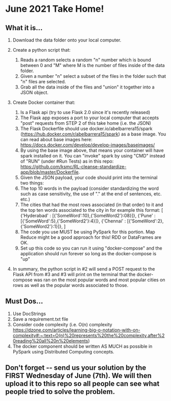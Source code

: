 # June 2021 Take Home!

## What it is...

1. Download the data folder onto your local computer.

2. Create a python script that:

   1. Reads a random selects a random "n" number which is bound between 0 and "M" where M is the number of files inside of the data folder.
   2. Given a number "n" select a subset of the files in the folder such that "n" files are selected.
   3. Grab all the data inside of the files and "union" it together into a JSON object.

3. Create Docker container that:

   1. Is a Flask api (try to use Flask 2.0 since it's recently released)
   2. The Flask app exposes a port to your local computer that accepts "post" requests from STEP 2 of this take home (i.e. the JSON)
   3. The Flask Dockerfile should use docker.io/abelbarrera15/spark (https://hub.docker.com/r/abelbarrera15/spark) as a base image. You can read about base images here: https://docs.docker.com/develop/develop-images/baseimages/
   4. By using the base image above, that means your container will have spark installed on it. You can "invoke" spark by using "CMD" instead of "RUN" (under #Run Tests) as in this repo: https://github.com/ksmc/RL-cleanse-standardize-app/blob/master/Dockerfile.
   5. Given the JSON payload, your code should print into the terminal two things:
   6. The top 10 words in the payload (consider standardizing the word such as case sensitivity, the use of "." at the end of sentences, etc. etc.)
   7. The cities that had the most rows associated (in that order) to it and the top ten words associated to the city in for example this format:
      [
      {'Hyderabad' : [{'SomeWord':10},{'SomeWord2'}:08}]},
      {'Pune' : [{'SomeWord':5},{'SomeWord2'}:4}]},
      {'Chennai' : [{'SomeWord':2},{'SomeWord2'}:1}]},
      ]
   8. The code you use MUST be using PySpark for this portion. Map Reduce might be a good approach for this! RDD or DataFrames are OK.
   9. Set up this code so you can run it using "docker-compose" and the application should run forever so long as the docker-compose is "up"

4. In summary, the python script in #2 will send a POST request to the Flask API from #3 and #3 will print on the terminal that the docker-compose was ran on the most popular words and most popular cities on rows as well as the popular words associated to those.

## Must Dos...

1. Use DocStrings
2. Save a requirement.txt file
3. Consider code complexity (i.e. O(n) complexity https://dzone.com/articles/learning-big-o-notation-with-on-complexity#:~:text=O(n)%20represents%20the%20complexity,after%20reading%20all%20n%20elements)
4. The docker component should be written AS MUCH as possible in PySpark using Distributed Computing concepts.

## Don't forget -- send us your solution by the FIRST Wednesday of June (7th). We will then upload it to this repo so all people can see what people tried to solve the problem.
